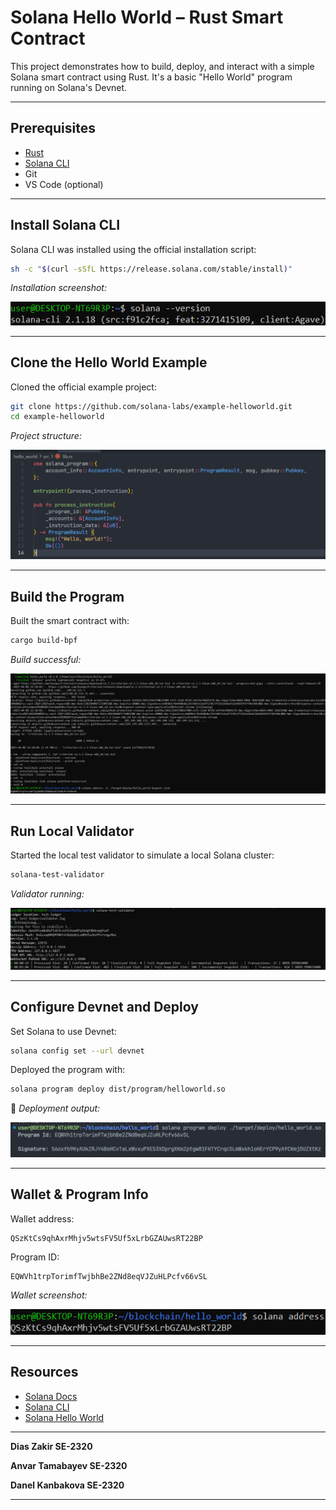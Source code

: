 # Solana Hello World – Rust Smart Contract

This project demonstrates how to build, deploy, and interact with a simple Solana smart contract using Rust. It's a basic "Hello World" program running on Solana's Devnet.

---

## Prerequisites

- [Rust](https://www.rust-lang.org/tools/install)
- [Solana CLI](https://docs.solana.com/cli/install-solana-cli-tools)
- Git
- VS Code (optional)

---

## Install Solana CLI

Solana CLI was installed using the official installation script:

```bash
sh -c "$(curl -sSfL https://release.solana.com/stable/install)"
```

*Installation screenshot:*

![Solana CLI Installed](./screenshots/solana_installed.png)

---

## Clone the Hello World Example

Cloned the official example project:

```bash
git clone https://github.com/solana-labs/example-helloworld.git
cd example-helloworld
```

*Project structure:*

![Hello World Project](./screenshots/hello_world.png)

---

## Build the Program

Built the smart contract with:

```bash
cargo build-bpf
```

*Build successful:*

![Build Success](./screenshots/build.png)

---

## Run Local Validator

Started the local test validator to simulate a local Solana cluster:

```bash
solana-test-validator
```

*Validator running:*

![Test Validator](./screenshots/test_validator.png)

---

## Configure Devnet and Deploy

Set Solana to use Devnet:

```bash
solana config set --url devnet
```

Deployed the program with:

```bash
solana program deploy dist/program/helloworld.so
```

📸 *Deployment output:*

![Program Deployed](./screenshots/deploy.png)

---

## Wallet & Program Info

Wallet address:

```
QSzKtCs9qhAxrMhjv5wtsFV5Uf5xLrbGZAUwsRT22BP
```

Program ID:

```
EQWVh1trpTorimfTwjbhBe2ZNd8eqVJZuHLPcfv66vSL
```

*Wallet screenshot:*

![Wallet Address](./screenshots/wallet_address.png)

---

## Resources

- [Solana Docs](https://docs.solana.com/)
- [Solana CLI](https://docs.solana.com/cli)
- [Solana Hello World](https://solana.com/docs/programs/rust)

---

**Dias Zakir SE-2320**

**Anvar Tamabayev SE-2320**

**Danel Kanbakova SE-2320**  

---